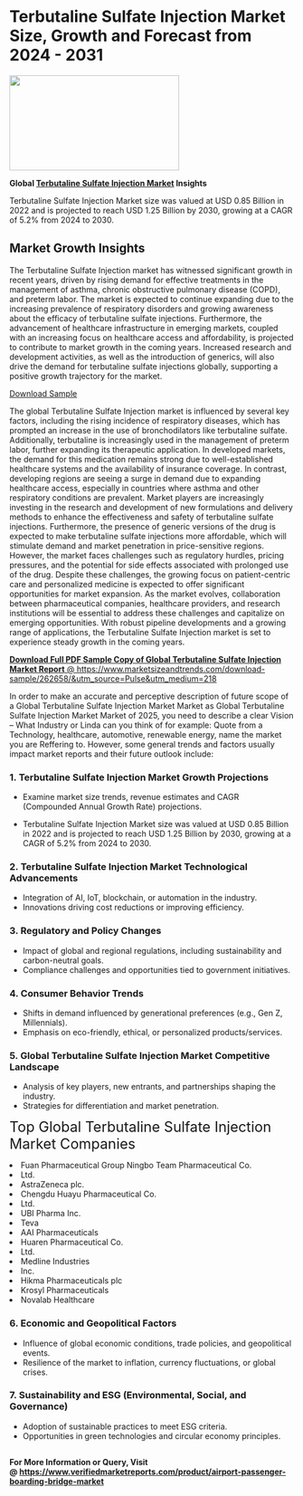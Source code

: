 <H1>Terbutaline Sulfate Injection Market Size, Growth and Forecast from 2024 - 2031</H1><img class="aligncenter size-medium wp-image-584254" src="https://thirdeyenews.in/wp-content/uploads/2024/09/Global-Market-Research-300x168.jpeg" alt="" width="300" height="168" /><p><strong>Global&nbsp;<a href="https://www.marketsizeandtrends.com/download-sample/262658/&amp;utm_source=Pulse&amp;utm_medium=218">Terbutaline Sulfate Injection Market</a> Insights</strong></p><p>Terbutaline Sulfate Injection Market size was valued at USD 0.85 Billion in 2022 and is projected to reach USD 1.25 Billion by 2030, growing at a CAGR of 5.2% from 2024 to 2030.</p><p><h2>Market Growth Insights</h2> <p>The Terbutaline Sulfate Injection market has witnessed significant growth in recent years, driven by rising demand for effective treatments in the management of asthma, chronic obstructive pulmonary disease (COPD), and preterm labor. The market is expected to continue expanding due to the increasing prevalence of respiratory disorders and growing awareness about the efficacy of terbutaline sulfate injections. Furthermore, the advancement of healthcare infrastructure in emerging markets, coupled with an increasing focus on healthcare access and affordability, is projected to contribute to market growth in the coming years. Increased research and development activities, as well as the introduction of generics, will also drive the demand for terbutaline sulfate injections globally, supporting a positive growth trajectory for the market.</p> <p><a href="download_sample_link_here">Download Sample</a></p> <p>The global Terbutaline Sulfate Injection market is influenced by several key factors, including the rising incidence of respiratory diseases, which has prompted an increase in the use of bronchodilators like terbutaline sulfate. Additionally, terbutaline is increasingly used in the management of preterm labor, further expanding its therapeutic application. In developed markets, the demand for this medication remains strong due to well-established healthcare systems and the availability of insurance coverage. In contrast, developing regions are seeing a surge in demand due to expanding healthcare access, especially in countries where asthma and other respiratory conditions are prevalent. Market players are increasingly investing in the research and development of new formulations and delivery methods to enhance the effectiveness and safety of terbutaline sulfate injections. Furthermore, the presence of generic versions of the drug is expected to make terbutaline sulfate injections more affordable, which will stimulate demand and market penetration in price-sensitive regions. However, the market faces challenges such as regulatory hurdles, pricing pressures, and the potential for side effects associated with prolonged use of the drug. Despite these challenges, the growing focus on patient-centric care and personalized medicine is expected to offer significant opportunities for market expansion. As the market evolves, collaboration between pharmaceutical companies, healthcare providers, and research institutions will be essential to address these challenges and capitalize on emerging opportunities. With robust pipeline developments and a growing range of applications, the Terbutaline Sulfate Injection market is set to experience steady growth in the coming years.</p> <p><a href="get_more_link_here"></p><p><span class=""><strong>Download Full PDF Sample Copy of Global Terbutaline Sulfate Injection Market Report</strong> @ <a href="https://www.marketsizeandtrends.com/download-sample/262658/&amp;utm_source=Pulse&amp;utm_medium=218" target="_blank">https://www.marketsizeandtrends.com/download-sample/262658/&amp;utm_source=Pulse&amp;utm_medium=218</a></span></p><p>In order to make an accurate and perceptive description of future scope of a Global&nbsp;Terbutaline Sulfate Injection Market Market as Global&nbsp;Terbutaline Sulfate Injection Market Market of 2025, you need to describe a clear Vision &ndash; What Industry or Linda can you think of for example: Quote from a Technology, healthcare, automotive, renewable energy, name the market you are Reffering to. However, some general trends and factors usually impact market reports and their future outlook include:</p><h3>1.&nbsp;<strong>Terbutaline Sulfate Injection Market Growth Projections</strong></h3><ul><li>Examine market size trends, revenue estimates and CAGR (Compounded Annual Growth Rate) projections.</li><li><p>Terbutaline Sulfate Injection Market size was valued at USD 0.85 Billion in 2022 and is projected to reach USD 1.25 Billion by 2030, growing at a CAGR of 5.2% from 2024 to 2030.</p></li></ul><h3>2.&nbsp;<strong>Terbutaline Sulfate Injection Market Technological Advancements</strong></h3><ul><li>Integration of AI, IoT, blockchain, or automation in the industry.</li><li>Innovations driving cost reductions or improving efficiency.</li></ul><h3>3.&nbsp;<strong>Regulatory and Policy Changes</strong></h3><ul><li>Impact of global and regional regulations, including sustainability and carbon-neutral goals.</li><li>Compliance challenges and opportunities tied to government initiatives.</li></ul><h3>4.&nbsp;<strong>Consumer Behavior Trends</strong></h3><ul><li>Shifts in demand influenced by generational preferences (e.g., Gen Z, Millennials).</li><li>Emphasis on eco-friendly, ethical, or personalized products/services.</li></ul><h3>5.&nbsp;<strong>Global Terbutaline Sulfate Injection Market Competitive Landscape</strong></h3><ul><li>Analysis of key players, new entrants, and partnerships shaping the industry.</li><li>Strategies for differentiation and market penetration.</li></ul><p data-pm-slice="1 1 []"><span style="color: inherit; font-family: inherit; font-size: 25px;">Top Global Terbutaline Sulfate Injection Market Companies</span></p><div class="" data-test-id=""><p><li>Fuan Pharmaceutical Group Ningbo Team Pharmaceutical Co.</li><li> Ltd.</li><li> AstraZeneca plc.</li><li> Chengdu Huayu Pharmaceutical Co.</li><li> Ltd.</li><li> UBI Pharma Inc.</li><li> Teva</li><li> AAI Pharmaceuticals</li><li> Huaren Pharmaceutical Co.</li><li>Ltd.</li><li> Medline Industries</li><li> Inc.</li><li> Hikma Pharmaceuticals plc</li><li> Krosyl Pharmaceuticals</li><li> Novalab Healthcare</li></p></div><h3>6.&nbsp;<strong>Economic and Geopolitical Factors</strong></h3><ul><li>Influence of global economic conditions, trade policies, and geopolitical events.</li><li>Resilience of the market to inflation, currency fluctuations, or global crises.</li></ul><h3>7.&nbsp;<strong>Sustainability and ESG (Environmental, Social, and Governance)</strong></h3><ul><li>Adoption of sustainable practices to meet ESG criteria.</li><li>Opportunities in green technologies and circular economy principles.</li></ul><h2><strong style="font-size: 14px;">For More Information or Query, Visit @&nbsp;</strong><a style="background-color: #ffffff; font-size: 14px;" href="https://www.marketsizeandtrends.com/report/terbutaline-sulfate-injection-market/" target="_blank">https://www.verifiedmarketreports.com/product/airport-passenger-boarding-bridge-market</a></h2>
